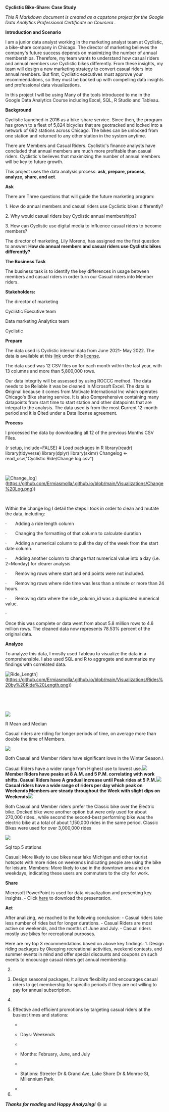 



















**Cyclistic Bike-Share: Case Study**

*This R Markdown document is created as
a capstone project for the Google Data Analytics Professional Certificate*
*on Coursera .*

**Introduction
and Scenario**

I am a junior data analyst working
in the marketing analyst team at Cyclistic, a bike-share company in Chicago.
The director of marketing believes the company's future success depends on
maximizing the number of annual memberships. Therefore, my team wants to
understand how casual riders and annual members use Cyclistic bikes
differently. From these insights, my team will design a new marketing strategy
to convert casual riders into annual members. But first, Cyclistic executives
must approve your recommendations, so they must be backed up with compelling
data insights and professional data visualizations.

In this project I will be using Many
of the tools introduced to me in the Google Data Analytics Course including
Excel, SQL, R Studio and Tableau.

**Background**

Cyclistic launched in 2016 as a
bike-share service. Since then, the program has grown to a fleet of 5,824
bicycles that are geotracked and locked into a network of 692 stations across
Chicago. The bikes can be unlocked from one station and returned to any other
station in the system anytime.

There are Members and Casual Riders.
Cyclistic\'s finance analysts have concluded that annual members are much more
profitable than casual riders. Cyclistic\'s believes that maximizing the number
of annual members will be key to future growth.

This project uses the data analysis
process: **ask, prepare, process, analyze, share, and act**.

**Ask**

There are Three questions that will guide
the future marketing program:

1\. How do annual members and casual
riders use Cyclistic bikes differently?

2\. Why would casual riders buy
Cyclistic annual memberships?

3\. How can Cyclistic use digital
media to influence casual riders to become members?

The director of marketing, Lily
Moreno, has assigned me the first question to answer: **How do annual members
and casual riders use Cyclistic bikes differently?**

**The Business Task**

The business task is to identify the
key differences in usage between members and casual riders in order turn our Casual
riders into Member riders.

**Stakeholders:**

The director of marketing

Cyclistic Executive team

Data marketing Analytics team

Cyclistic

**Prepare**

The data used is Cyclistic internal
data from June 2021- May 2022. The data is available at this [link](https://divvy-tripdata.s3.amazonaws.com/index.html) under this [license](https://www.divvybikes.com/data-license-agreement).

The data used was 12 CSV files on
for each month within the last year, with 13 columns and more than 5,800,000 rows.

Our data integrity will be assessed by
using ROCCC method. The data needs to be **R**eliable it was be cleaned in Microsoft
Excel. The data is **O**riginal because it comes from Motivate International
Inc which operates Chicago\'s Bike sharing service. It is also **C**omprehensive
containing many datapoints from start time to start station and other datapoints
that are integral to the analysis. The data used is from the most **C**urrent
12-month period and it is **C**ited under a Data license agreement.

**Process**

I processed the data by downloading
all 12 of the previous Months CSV Files.

{r setup, include=FALSE} \# Load packages in R library(readr)
library(tidyverse) library(dplyr) library(skimr) Changelog \<-
read_csv("Cyclistic Ride/Change log.csv")

 

![Change_log]([https://github.com/Ermiasmolla/.github.io/blob/main/Visualizations/Change%20Log.png)](https://github.com/Ermiasmolla/.github.io/blob/main/Visualizations/Change%20Log.png))

 

Within the change log I detail the steps I took in order to
clean and mutate the data, including:

·       Adding a ride length column

·       Changing the formatting of that column to calculate duration

·       Adding a numerical column to pull the day of the week from
the start date column.

·       Adding another column to change that numerical value into a
day (i.e. 2=Monday) for clearer analysis

·       Removing rows where start and end points were not included.

·       Removing rows where ride time was less than a minute or more
than 24 hours.

·       Removing data where the ride_column_id was a duplicated
numerical value.

·        

Once this was complete or data went from about 5.8 million
rows to 4.6 million rows. The cleaned data now represents 78.53% percent of the
original data.

**Analyze**

To analyze this data, I mostly used Tableau
to visualize the data in a comprehensible. I also used SQL and R to aggregate
and summarize my findings with correlated data.

![Ride_Length]( [https://github.com/Ermiasmolla/.github.io/blob/main/Visualizations/Rides%20by%20Ride%20Length.png)](https://github.com/Ermiasmolla/.github.io/blob/main/Visualizations/Rides%20by%20Ride%20Length.png))

 

 

![](file:///C:/Users/molla/AppData/Local/Temp/msohtmlclip1/01/clip_image002.jpg)

R Mean and Median

Casual riders are riding for longer
periods of time, on average more than double the time of Members.

![](file:///C:/Users/molla/AppData/Local/Temp/msohtmlclip1/01/clip_image004.jpg)

Both Casual and Member riders have
significant lows in the Winter Season.\

Casual Riders have a wider range from Highest use to lowest use.**![](file:///C:/Users/molla/AppData/Local/Temp/msohtmlclip1/01/clip_image006.jpg)**Member
Riders have peaks at 8 A.M. and 5 P.M. correlating with work shifts. Casual
Riders have A gradual increase until Peak rides at 5 P.M.**![](file:///C:/Users/molla/AppData/Local/Temp/msohtmlclip1/01/clip_image008.jpg)**Casual
riders have a wide range of riders per day which peak on Weekends Members are
steady throughout the Week with slight dips on Weekends**![](file:///C:/Users/molla/AppData/Local/Temp/msohtmlclip1/01/clip_image010.jpg)**

Both Casual and Member riders prefer
the Classic bike over the Electric bike. Docked bike were another option but were
only used for about 270,000 rides., while second the second-best performing
bike was the electric bike at a total of about 1,150,000 rides in the same
period. Classic Bikes were used for over 3,000,000 rides

![](file:///C:/Users/molla/AppData/Local/Temp/msohtmlclip1/01/clip_image012.png)

Sql top 5 stations

Casual: More likely to use bikes
near lake Michigan and other tourist hotspots with more rides on weekends
indicating people are using the bike for leisure. Members: More likely to use
in the downtown area and on weekdays, indicating these users are commuters to
the city for work.

**Share**

Microsoft PowerPoint is used for
data visualization and presenting key insights. - Click [here](https://github.com/skramazan/GDA_Capstone_Project_Cyclistic_Bike-share/tree/main/03.%20Presentation) to download the presentation.

**Act**

After analizing, we reached to the
following conclusion: - Casual riders take less number of rides but for longer
durations. - Casual Riders are most active on weekends, and the months of June
and July. - Casual riders mostly use bikes for recreational purposes.

Here are my top 3 recommendations
based on above key findings: 1. Design riding packages by 0keeping recreational
activities, weekend contests, and summer events in mind and offer special
discounts and coupons on such events to encourage casual riders get annual
membership.

2.  

3.  Design seasonal packages, It allows flexibility and
    encourages casual riders to get membership for specific periods if they
    are not willing to pay for annual subscription.

4.  

5.  Effective and efficient promotions by targeting casual
    riders at the busiest times and stations:

    -   

    -   Days: Weekends

    -   

    -   Months: February, June, and July

    -   

    -   Stations: Streeter Dr & Grand Ave, Lake Shore Dr
        & Monroe St, Millennium Park

    -   

6.  

***Thanks for reading and Happy
Analyzing!*** :smiley: :bar_chart:
